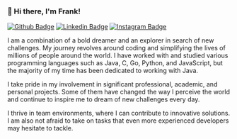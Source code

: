 ### 👋 Hi there, I'm Frank!

[![Github Badge](https://img.shields.io/badge/-Github-000?style=flat-square&logo=Github&logoColor=white&link=https://github.com/franklaercio)](https://github.com/franklaercio)
[![Linkedin Badge](https://img.shields.io/badge/-LinkedIn-blue?style=flat-square&logo=Linkedin&logoColor=white&link=https://www.linkedin.com/in/frank-laercio/)](https://www.linkedin.com/in/frank-laercio/)
[![Instagram Badge](https://img.shields.io/badge/-Instagram-BF008C?style=flat-square&logo=Instagram&logoColor=white&link=https://www.instagram.com/franklaercio)](https://www.instagram.com/franklaercio) 

I am a combination of a bold dreamer and an explorer in search of new challenges. My journey revolves around coding and simplifying the lives of millions of people around the world. I have worked with and studied various programming languages such as Java, C, Go, Python, and JavaScript, but the majority of my time has been dedicated to working with Java.

I take pride in my involvement in significant professional, academic, and personal projects. Some of them have changed the way I perceive the world and continue to inspire me to dream of new challenges every day.

I thrive in team environments, where I can contribute to innovative solutions. I am also not afraid to take on tasks that even more experienced developers may hesitate to tackle.
